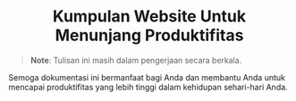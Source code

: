 <h1 align="center">Kumpulan Website Untuk Menunjang Produktifitas</h1>

> **Note**: Tulisan ini masih dalam pengerjaan secara berkala.

Semoga dokumentasi ini bermanfaat bagi Anda dan membantu Anda untuk mencapai produktifitas yang lebih tinggi dalam kehidupan sehari-hari Anda.
